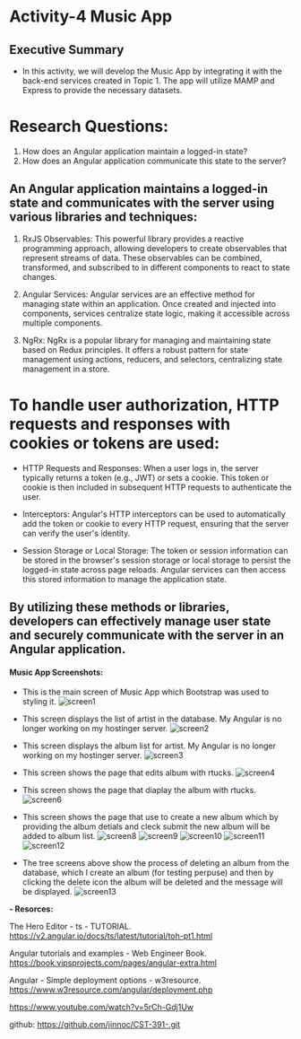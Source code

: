 # Activity-4 Music App

## Executive Summary

- In this activity, we will develop the Music App by integrating it with the back-end services created in Topic 1. The app will utilize MAMP and Express to provide the necessary datasets.

# Research Questions:
1. How does an Angular application maintain a logged-in state?
2. How does an Angular application communicate this state to the server?

## An Angular application maintains a logged-in state and communicates with the server using various libraries and techniques:

1. RxJS Observables: This powerful library provides a reactive programming approach, allowing developers to create observables that represent streams of data. These observables can be combined, transformed, and subscribed to in different components to react to state changes.

2. Angular Services: Angular services are an effective method for managing state within an application. Once created and injected into components, services centralize state logic, making it accessible across multiple components.

3. NgRx: NgRx is a popular library for managing and maintaining state based on Redux principles. It offers a robust pattern for state management using actions, reducers, and selectors, centralizing state management in a store.

# To handle user authorization, HTTP requests and responses with cookies or tokens are used:

- HTTP Requests and Responses: When a user logs in, the server typically returns a token (e.g., JWT) or sets a cookie. This token or cookie is then included in subsequent HTTP requests to authenticate the user.

- Interceptors: Angular's HTTP interceptors can be used to automatically add the token or cookie to every HTTP request, ensuring that the server can verify the user's identity.

- Session Storage or Local Storage: The token or session information can be stored in the browser's session storage or local storage to persist the logged-in state across page reloads. Angular services can then access this stored information to manage the application state.

## By utilizing these methods or libraries, developers can effectively manage user state and securely communicate with the server in an Angular application.

#### Music App Screenshots:


- This is the main screen of Music App which Bootstrap was used to styling it. 
![screen1](./act4image/1.png)


- This screen displays the list of artist in the database. My Angular is no longer working on my hostinger server.
![screen2](./act4image/2.png)


- This screen displays the album list for artist. My Angular is no longer working on my hostinger server.
![screen3](./act4image/3.png)

- This screen shows the page that edits album with rtucks.
![screen4](./act4image/4.png)

- This screen shows the page that diaplay the album with rtucks.
![screen6](./act4image/5.png)



- This screen shows the page that use to create a new album which by providing the album detials and cleck submit the new album will be added to album list.
![screen8](./act4image/10.png)
![screen9](./act4image/11.png)
![screen10](./act4image/12.png)
![screen11](./act4image/13.png)
![screen12](./act4image/14.png)


- The tree screens above show the process of deleting an album from the database, which I create an album (for testing perpuse) and then by clicking the delete icon the album will be deleted and the message will be displayed.
![screen13](./act4image/6.png)

**- Resorces:**

The Hero Editor - ts - TUTORIAL. https://v2.angular.io/docs/ts/latest/tutorial/toh-pt1.html

Angular tutorials and examples - Web Engineer Book. https://book.vipsprojects.com/pages/angular-extra.html

Angular - Simple deployment options - w3resource. https://www.w3resource.com/angular/deployment.php

https://www.youtube.com/watch?v=5rCh-Gdj1Uw

github: https://github.com/jinnoc/CST-391-.git
